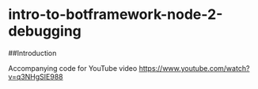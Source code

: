 
# intro-to-botframework-node-2-debugging

##Introduction

Accompanying code for YouTube video https://www.youtube.com/watch?v=q3NHgSIE988
